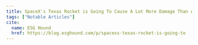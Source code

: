 ```yaml
---
title: SpaceX's Texas Rocket is Going To Cause A Lot More Damage Than Anyone Thinks
tags: ["Notable Articles"]
cite:
  name: ESG Hound
  href: https://blog.esghound.com/p/spacexs-texas-rocket-is-going-to
---
```

